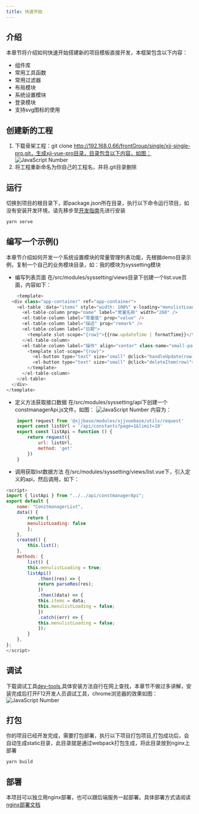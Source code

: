```yaml
---
title: 快速开始
---
```


## 介绍
本章节将介绍如何快速开始搭建新的项目模板直接开发，本框架包含以下内容：
+ 组件库
+ 常用工具函数
+ 常用过滤器
+ 布局模块
+ 系统设置模块
+ 登录模块
+ 支持svg图标的使用

## 创建新的工程
1. 下载骨架工程：git clone http://192.168.0.66/frontGroup/single/xjj-single-pro.git，生成xjj-vue-pro目录，目录包含以下内容，如图：
![JavaScript Number](/frontend/vue/getstart/step1.png)
2. 将工程重新命名为你自己的工程名，并将.git目录删除
## 运行
切换到项目的根目录下，即package.json所在目录，执行以下命令运行项目，如没有安装开发环境，请先移步至[开发指南](/frontend/guide/)先进行安装
```js
yarn serve
```
## 编写一个示例()
本章节介绍如何开发一个系统设置模块的常量管理列表功能，先根据demo目录示例，复制一个自己的业务模块目录，如：我的模块为syssetting模块
+ 编写列表页面
在/src/modules/syssetting/views目录下创建一个list.vue页面，内容如下：
```js
    <template>
  <div class="app-container" ref="app-container">
    <el-table :data="items" style="width: 100%" v-loading="menulistLoading">
      <el-table-column prop="name" label="常量名称" width="260" />
      <el-table-column label="常量值" prop="value" />
      <el-table-column label="描述" prop="remark" />
      <el-table-column label="日期">
        <template slot-scope="{row}">{{row.updateTime | formatTime}}</template>
      </el-table-column>
      <el-table-column label="操作" align="center" class-name="small-padding fixed-width">
        <template slot-scope="{row}">
          <el-button type="text" size="small" @click="handleUpdate(row)">编辑</el-button>
          <el-button type="text" size="small" @click="deleteItem(row)">删除</el-button>
        </template>
      </el-table-column>
    </el-table>
  </div>
</template>

```
+ 定义方法获取接口数据
在/src/modules/syssetting/api下创建一个constmanagerApi.js文件，如图：
![JavaScript Number](/frontend/vue/getstart/step3.png)
内容为：
```js
    import request from '@xjjbase/modules/xjjvuebase/utils/request'
    export const listUrl = '/api/constants?page=1&limit=10'
    export const listApi = function () {
        return request({
            url: listUrl,
            method: 'get'
        })
    }
```
+ 调用获取list数据方法
在/src/modules/syssetting/views/list.vue下，引入定义的api，然后调用，如下：
```js
<script>
import { listApi } from "../../api/constmanagerApi";
export default {
    name: "ConstmanagerList",
    data() {
        return {
        menulistLoading: false
        };
    },
    created() {
        this.list();
    },
    methods: {
        list() {
        this.menulistLoading = true;
        listApi()
            .then((res) => {
            return parseRes(res);
            })
            .then((data) => {
            this.items = data;
            this.menulistLoading = false;
            })
            .catch((err) => {
            this.menulistLoading = false;
            });
        }
    },
};
</script>
```
## 调试
下载调试工具[dev-tools](https://github.com/vuejs/vue-devtools#vue-devtools),具体安装方法自行在网上查找，本章节不做过多讲解，安装完成后打开F12开发人员调试工具，chrome浏览器的效果如图：
![JavaScript Number](/frontend/vue/getstart/step2.png)
## 打包
你的项目已经开发完成，需要打包部署，执行以下项目打包项目,打包成功后，会自动生成static目录，此目录就是通过webpack打包生成，将此目录放到nginx上部署
```js
yarn build
```
## 部署
本项目可以独立用nginx部署，也可以跟后端服务一起部署。具体部署方式请阅读[nginx部署文档](/frontend/nginx/)